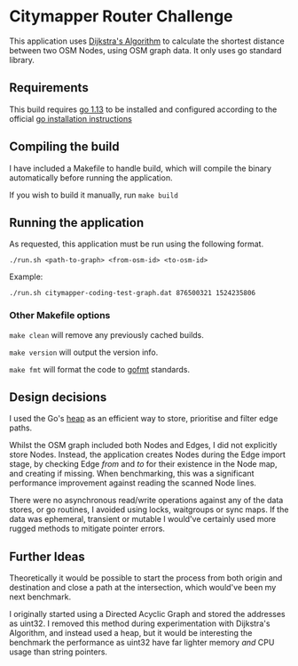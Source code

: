 # Citymapper Router Challenge

This application uses [Dijkstra's Algorithm](https://en.wikipedia.org/wiki/Dijkstra's_algorithm) to calculate the shortest distance between two OSM Nodes, using OSM graph data. It only uses go standard library.

## Requirements

This build requires [go 1.13](https://golang.org/dl/#go1.13.14) to be installed and configured according to the official [go installation instructions](https://golang.org/doc/install)

## Compiling the build

I have included a Makefile to handle build, which will compile the binary automatically before running the application.

If you wish to build it manually, run `make build`

## Running the application

As requested, this application must be run using the following format.

```
./run.sh <path-to-graph> <from-osm-id> <to-osm-id>
```

Example:

```shell
./run.sh citymapper-coding-test-graph.dat 876500321 1524235806
```

### Other Makefile options

`make clean` will remove any previously cached builds.

`make version` will output the version info.

`make fmt` will format the code to [gofmt](https://golang.org/cmd/gofmt/) standards.

## Design decisions

I used the Go's [heap](https://golang.org/pkg/container/heap/) as an efficient way to store, prioritise and filter edge paths.

Whilst the OSM graph included both Nodes and Edges, I did not explicitly store Nodes. Instead, the application creates Nodes during the Edge import stage, by checking Edge _from_ and _to_ for their existence in the Node map, and creating if missing. When benchmarking, this was a significant performance improvement against reading the scanned Node lines.

There were no asynchronous read/write operations against any of the data stores, or go routines, I avoided using locks, waitgroups or sync maps. If the data was ephemeral, transient or mutable I would've certainly used more rugged methods to mitigate pointer errors.

## Further Ideas

Theoretically it would be possible to start the process from both origin and destination and close a path at the intersection, which would've been my next benchmark.

I originally started using a Directed Acyclic Graph and stored the addresses as uint32. I removed this method during experimentation with Dijkstra's Algorithm, and instead used a heap, but it would be interesting the benchmark the performance as uint32 have far lighter memory _and_ CPU usage than string pointers.
